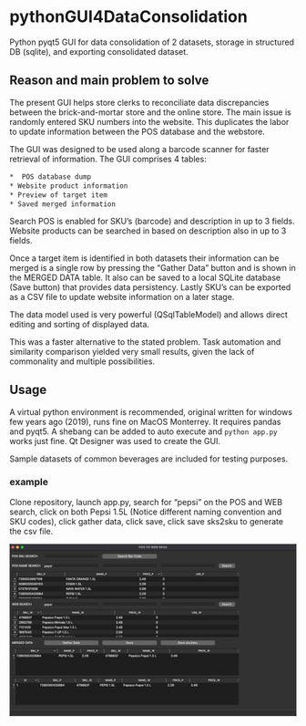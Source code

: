 # pythonGUI4DataConsolidation
Python pyqt5 GUI for data consolidation of 2 datasets, storage in structured DB (sqlite), and exporting consolidated dataset.  

## Reason and main problem to solve

The present GUI helps store clerks to reconciliate data discrepancies between the brick-and-mortar store and the online store. The main issue is randomly entered SKU numbers into the website. This duplicates the labor to update information between the POS database and the webstore.

The GUI was designed to be used along a barcode scanner for faster retrieval of information. The GUI comprises 4 tables:

	*  POS database dump
	* Website product information
	* Preview of target item
	* Saved merged information

Search POS is enabled for SKU’s (barcode) and description in up to 3 fields. Website products can be searched in based on description also in up to 3 fields.

Once a target item is identified in both datasets their information can be merged is a single row by pressing the “Gather Data” button and is shown in the MERGED DATA table. It also can be saved to a local SQLite database (Save button) that provides data persistency. Lastly SKU’s can be exported as a CSV file to update website information on a later stage.  

The data model used is very powerful (QSqlTableModel) and allows direct editing and sorting of displayed data. 

This was a faster alternative to the stated problem. Task automation and similarity comparison yielded very small results, given the lack of commonality and multiple possibilities.

## Usage

A virtual python environment is recommended, original written for windows few years ago (2019), runs fine on MacOS Monterrey. It requires pandas and pyqt5. A shebang can be added to auto execute and `python app.py` works just fine. Qt Designer was used to create the GUI. 

Sample datasets of common beverages are included for testing purposes.

### example
Clone repository, launch app.py, search for “pepsi” on the POS and WEB search, click on both Pepsi 1.5L (Notice different naming convention and SKU codes), click gather data, click save, click save sks2sku to generate the csv file.


![image](gui.png)
